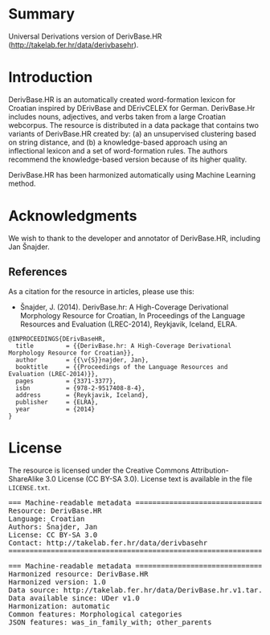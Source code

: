 # Summary

Universal Derivations version of DerivBase.HR (http://takelab.fer.hr/data/derivbasehr).


# Introduction

DerivBase.HR is an automatically created word-formation lexicon for Croatian inspired by DErivBase and DErivCELEX for German. DerivBase.Hr includes nouns, adjectives, and verbs taken from a large Croatian webcorpus. The resource is distributed in a data package that contains two variants of DerivBase.HR created by: (a) an unsupervised clustering based on string distance, and (b) a knowledge-based approach using an inflectional lexicon and a set of word-formation rules. The authors recommend the knowledge-based version because of its higher quality.

DerivBase.HR has been harmonized automatically using Machine Learning method.


# Acknowledgments

We wish to thank to the developer and annotator of DerivBase.HR, including Jan Šnajder.


## References

As a citation for the resource in articles, please use this:

* Šnajder, J. (2014). DerivBase.hr: A High-Coverage Derivational Morphology Resource for Croatian, In Proceedings of the Language Resources and Evaluation (LREC-2014), Reykjavik, Iceland, ELRA.

```
@INPROCEEDINGS{DErivBaseHR,
  title         = {{DerivBase.hr: A High-Coverage Derivational Morphology Resource for Croatian}},
  author        = {{\v{S}}najder, Jan},
  booktitle     = {{Proceedings of the Language Resources and Evaluation (LREC-2014)}},
  pages         = {3371-3377},
  isbn          = {978-2-9517408-8-4},
  address       = {Reykjavik, Iceland},
  publisher     = {ELRA},
  year          = {2014}
}
```


# License

The resource is licensed under the Creative Commons Attribution-ShareAlike 3.0 License (CC BY-SA 3.0).
License text is available in the file `LICENSE.txt`.


<pre>
=== Machine-readable metadata =================================================
Resource: DerivBase.HR
Language: Croatian
Authors: Šnajder, Jan
License: CC BY-SA 3.0
Contact: http://takelab.fer.hr/data/derivbasehr
===============================================================================
</pre>

<pre>
=== Machine-readable metadata =================================================
Harmonized resource: DerivBase.HR
Harmonized version: 1.0
Data source: http://takelab.fer.hr/data/DerivBase.hr.v1.tar.gz
Data available since: UDer v1.0
Harmonization: automatic
Common features: Morphological categories
JSON features: was_in_family_with; other_parents
